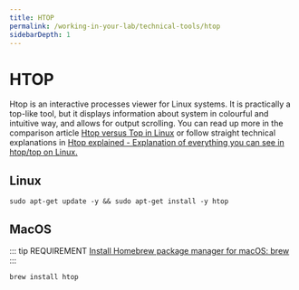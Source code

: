 ```yaml
---
title: HTOP
permalink: /working-in-your-lab/technical-tools/htop
sidebarDepth: 1
---
```


# HTOP

Htop is an interactive processes viewer for Linux systems.
It is practically a top-like tool, but it displays information
about system in colourful and intuitive way, and allows for
output scrolling. You can read up more in the comparison
article [Htop versus Top in Linux](https://www.tecmint.com/htop-vs-top-in-linux/)
or follow straight technical explanations in
[Htop explained - Explanation of everything you can see in htop/top on Linux.](https://peteris.rocks/blog/htop/)

## Linux

```
sudo apt-get update -y && sudo apt-get install -y htop
```

## MacOS

::: tip REQUIREMENT
[Install Homebrew package manager for macOS: brew](https://brew.sh/)
:::

```
brew install htop
```
